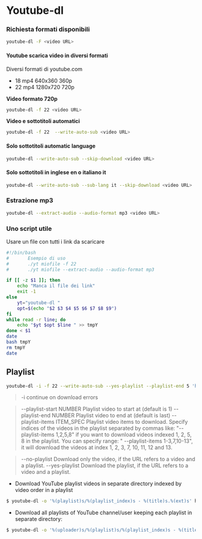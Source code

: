 # Youtube-dl

### Richiesta formati disponibili
```BASH
youtube-dl -F <video URL>
```
#### Youtube scarica video in diversi formati
Diversi formati di youtube.com

+ 18  mp4 640x360    360p
+ 22  mp4 1280x720   720p 

__Video formato 720p__
```BASH
youtube-dl -f 22 <video URL>
```
__Video e sottotitoli automatici__
```BASH
youtube-dl -f 22  --write-auto-sub <video URL>
```
#### Solo sottotitoli automatic language
```BASH
youtube-dl --write-auto-sub --skip-download <video URL>
```
#### Solo sottotitoli in inglese en o italiano it
```BASH
youtube-dl --write-auto-sub --sub-lang it --skip-download <video URL>
```
### Estrazione mp3
```BASH
youtube-dl --extract-audio --audio-format mp3 <video URL>
```
### Uno script utile
Usare un file con tutti i link da scaricare
```BASH
#!/bin/bash
#       Esempio di uso 
#       ./yt miofile -f 22
#       ./yt miofile --extract-audio --audio-format mp3

if [[ -z $1 ]]; then 
    echo "Manca il file dei link"
    exit -1
else 
    yt="youtube-dl "
    opt=$(echo "$2 $3 $4 $5 $6 $7 $8 $9")
fi
while read -r line; do
    echo "$yt $opt $line " >> tmpY
done < $1
date
bash tmpY
rm tmpY
date
```

## Playlist

```BASH
youtube-dl -i -f 22 --write-auto-sub --yes-playlist --playlist-end 5 'https://www.youtube.com/playlist?list=PLjUC8HjyxGTS_kWuWJLanHLAkkg6Lombb'
```
> -i continue on download errors

> 
> --playlist-start NUMBER              Playlist video to start at (default is
>                                      1)
> --playlist-end NUMBER                Playlist video to end at (default is
>                                      last)
> --playlist-items ITEM_SPEC           Playlist video items to download.
>                                      Specify indices of the videos in the
>                                      playlist separated by commas like: "--
>                                      playlist-items 1,2,5,8" if you want to
>                                      download videos indexed 1, 2, 5, 8 in
>                                     the playlist. You can specify range: "
>                                      --playlist-items 1-3,7,10-13", it will
>                                      download the videos at index 1, 2, 3,
>                                      7, 10, 11, 12 and 13.



> --no-playlist                        Download only the video, if the URL
>                                      refers to a video and a playlist.
> --yes-playlist                       Download the playlist, if the URL
>                                      refers to a video and a playlist.


+ Download YouTube playlist videos in separate directory indexed by video order in a playlist
```BASH
$ youtube-dl -o '%(playlist)s/%(playlist_index)s - %(title)s.%(ext)s' https://www.youtube.com/playlist?list=PLwiyx1dc3P2JR9N8gQaQN_BCvlSlap7re
```
+ Download all playlists of YouTube channel/user keeping each playlist in separate directory:
```BASH
$ youtube-dl -o '%(uploader)s/%(playlist)s/%(playlist_index)s - %(title)s.%(ext)s' https://www.youtube.com/user/TheLinuxFoundation/playlists
```



